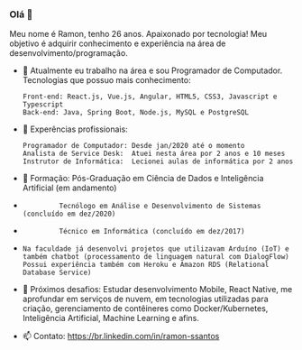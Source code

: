 ### Olá 👋

Meu nome é Ramon, tenho 26 anos.
Apaixonado por tecnologia! Meu objetivo é adquirir conhecimento e experiência na área de desenvolvimento/programação.

- 🔭 Atualmente eu trabalho na área e sou Programador de Computador. Tecnologias que possuo mais conhecimento:
  ```
  Front-end: React.js, Vue.js, Angular, HTML5, CSS3, Javascript e Typescript
  Back-end: Java, Spring Boot, Node.js, MySQL e PostgreSQL
  ```
  
- 🌱 Experências profissionais:
  ```
  Programador de Computador: Desde jan/2020 até o momento
  Analista de Service Desk:  Atuei nesta área por 2 anos e 10 meses
  Instrutor de Informática:  Lecionei aulas de informática por 2 anos
  ```
  
- 👯 Formação: Pós-Graduação em Ciência de Dados e Inteligência Artificial (em andamento)
-              Tecnólogo em Análise e Desenvolvimento de Sistemas (concluído em dez/2020)
-              Técnico em Informática (concluído em dez/2017)
-              
  ```
  Na faculdade já desenvolvi projetos que utilizavam Arduíno (IoT) e também chatbot (processamento de linguagem natural com DialogFlow)
  Possui experiência também com Heroku e Amazon RDS (Relational Database Service)
  ```
  
- 🚀 Próximos desafios: Estudar desenvolvimento Mobile, React Native, me aprofundar em serviços de nuvem, em tecnologias utilizadas para criação, gerenciamento de contêineres como Docker/Kubernetes, Inteligência Artificial, Machine Learning e afins.
  
- 📫 Contato: https://br.linkedin.com/in/ramon-ssantos
